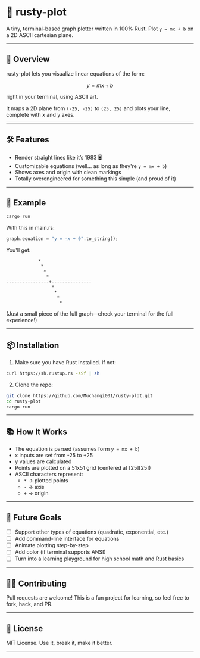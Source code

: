 # 🌟 rusty-plot

A tiny, terminal-based graph plotter written in 100% Rust. Plot `y = mx + b` on a 2D ASCII cartesian plane.

---

## 🚀 Overview

rusty-plot lets you visualize linear equations of the form:

```math
y = mx + b
```

right in your terminal, using ASCII art.

It maps a 2D plane from `(-25, -25)` to `(25, 25)` and plots your line, complete with x and y axes.

---

## 🛠 Features

- Render straight lines like it’s 1983 🖥️
- Customizable equations (well... as long as they're `y = mx + b`)
- Shows axes and origin with clean markings
- Totally overengineered for something this simple (and proud of it)

---

## 🧪 Example

```bash
cargo run
```

With this in main.rs:

```rust
graph.equation = "y = -x + 0".to_string();
```

You'll get:

```
            *                     
             *                   
              *                 
               *               
----------------+---------------
                 *               
                  *                 
                   *                   
                    *                     
```

(Just a small piece of the full graph—check your terminal for the full experience!)

---

## 📦 Installation

1. Make sure you have Rust installed. If not:

```bash
curl https://sh.rustup.rs -sSf | sh
```

2. Clone the repo:

```bash
git clone https://github.com/Muchangi001/rusty-plot.git
cd rusty-plot
cargo run
```

---

## 📚 How It Works

- The equation is parsed (assumes form `y = mx + b`)
- x inputs are set from -25 to +25
- y values are calculated
- Points are plotted on a 51x51 grid (centered at [25][25])
- ASCII characters represent:
  - `*` → plotted points
  - `-` → axis
  - `+` → origin

---

## 🧠 Future Goals

- [ ] Support other types of equations (quadratic, exponential, etc.)
- [ ] Add command-line interface for equations
- [ ] Animate plotting step-by-step
- [ ] Add color (if terminal supports ANSI)
- [ ] Turn into a learning playground for high school math and Rust basics

---

## 👨‍💻 Contributing

Pull requests are welcome! This is a fun project for learning, so feel free to fork, hack, and PR.

---

## 📜 License

MIT License. Use it, break it, make it better.

---
